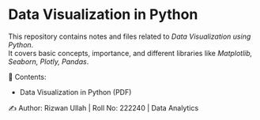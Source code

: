 # Data Visualization in Python

This repository contains notes and files related to *Data Visualization using Python*.  
It covers basic concepts, importance, and different libraries like *Matplotlib, Seaborn, Plotly, Pandas*.  

📂 Contents:  
- Data Visualization in Python (PDF)  

✍ Author: Rizwan Ullah | Roll No: 222240 | Data Analytics
